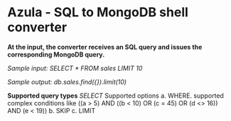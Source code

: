 # Azula - SQL to MongoDB shell converter

**At the input, the converter receives an SQL query and issues the corresponding MongoDB query.**

*Sample input: SELECT * FROM sales LIMIT 10*

*Sample output: db.sales.find({}).limit(10)*


**Supported query types**
*SELECT*
    Supported options
    a. WHERE. supported complex conditions like ((a > 5) AND ((b < 10) OR (c = 45) OR (d <> 16)) AND (e < 19))
    b. SKIP
    c. LIMIT
    

